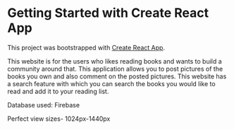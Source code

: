 # Getting Started with Create React App

This project was bootstrapped with [Create React App](https://github.com/facebook/create-react-app).


This website is for the users who likes reading books and wants to build a community around that. This application allows you to post pictures of the books you own and also comment on the posted pictures. This website has a search feature with which you can search the books you would like to read and add it to your reading list.


Database used:
Firebase

Perfect view sizes- 1024px-1440px